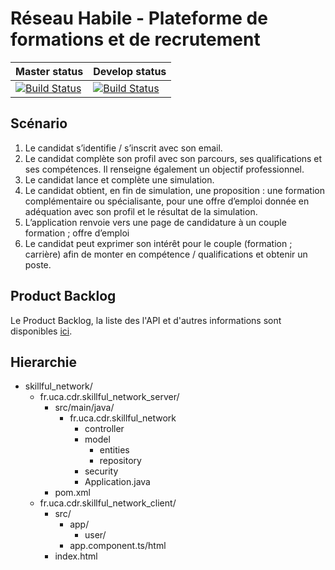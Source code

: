 # Réseau Habile - Plateforme de formations et de recrutement 

| Master status | Develop status |
| --- | --- |
| [![Build Status](https://travis-ci.org/danglotb/skillful_network.svg?branch=master)](https://travis-ci.org/danglotb/skillful_network) | [![Build Status](https://travis-ci.org/danglotb/skillful_network.svg?branch=develop)](https://travis-ci.org/danglotb/skillful_network) 

## Scénario

1. Le candidat s’identifie / s’inscrit avec son email.
1. Le candidat complète son profil avec son parcours, ses qualifications et ses compétences. Il renseigne également un objectif professionnel.
1. Le candidat lance et complète une simulation.
1. Le candidat obtient, en fin de simulation, une proposition : une formation complémentaire ou spécialisante, pour une offre d’emploi donnée en adéquation avec son profil et le résultat de la simulation.
1. L’application renvoie vers une page de candidature à un couple formation ; offre d’emploi
1. Le candidat peut exprimer son intérêt pour le couple (formation ; carrière) afin de monter en compétence / qualifications et obtenir un poste. 

## Product Backlog

Le Product Backlog, la liste des l'API et d'autres informations sont disponibles [ici](https://docs.google.com/spreadsheets/d/1lbNliISNaqo5MqHFgB9sjYDznmNMU6qPSyGo6n5AKzo/edit?usp=sharing).

## Hierarchie

- skillful_network/
  - fr.uca.cdr.skillful_network_server/
    - src/main/java/
      - fr.uca.cdr.skillful_network
        - controller
        - model
          - entities
          - repository
        - security
        - Application.java
     - pom.xml
  - fr.uca.cdr.skillful_network_client/
    - src/
      - app/
        - user/ 
      - app.component.ts/html
    - index.html

